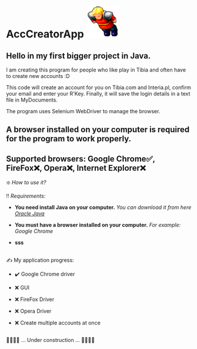 # AccCreatorApp ![This is an image](Tibia_icon.png)

## Hello in my first bigger project in Java. 

I am creating this program for people who like play in Tibia and often have to create new accounts :D 

This code will create an account for you on Tibia.com and Interia.pl, confirm your email and enter your R'Key.
Finally, it will save the login details in a text file in MyDocuments.

The program uses Selenium WebDriver to manage the browser.

## A browser installed on your computer is required for the program to work properly.

## Supported browsers:  Google Chrome✅, FireFox❌, Opera❌, Internet Explorer❌
    
❇️ *How to use it?*

‼️ *Requirements:*

- **You need install Java on your computer.** *You can download it from here [Oracle Java](https://www.oracle.com/pl/java/technologies/downloads/)*
* **You must have a browser installed on your computer.** *For example: Google Chrome*
+ **sss**


## 

 ✍️ My application progress:
 
 +  ✔️   Google Chrome driver
  
 +  ❌   GUI 
  
 +  ❌   FireFox Driver 
    
 +  ❌   Opera Driver 
      
 +  ❌   Create multiple accounts at once
   
    


## 
👷👷👷👷	  ...  Under construction  ...    👷👷👷👷
